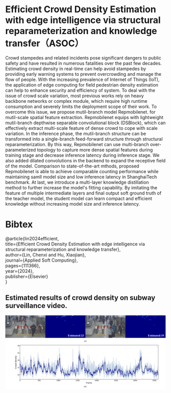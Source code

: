 # Efficient Crowd Density Estimation with edge intelligence via structural reparameterization and knowledge transfer（ASOC）
Crowd stampedes and related incidents pose significant dangers to public safety and have resulted in numerous fatalities over the past few decades.
Estimating crowd density in real-time can help avoid stampedes by providing early warning systems to prevent overcrowding and manage the flow of people.
With the increasing prevalence of Internet of Things (IoT), the application of edge computing for field pedestrian density estimation can help to enhance security and efficiency of system.
To deal with the issue of crowd scale variation, most previous works rely on heavy backbone networks or complex module, which require high runtime consumption and severely limits the deployment scope of their work. 
To overcome this issue, we propose mutil-branch model Repmobilenet. for mutil-scale spatial feature extraction.
Repmobilenet equips with lightweight mutil-branch depthwise separable convolutional block (DSBlock), which can effectively extract multi-scale feature of dense crowd to cope with scale variation. 
In the inference phase, the mutil-branch structure can be transformed into a single-branch feed-forward structure through structural reparameterization. 
By this way, Repmobilenet can use multi-branch over-parameterized topology to capture more dense spatial features during training stage and decrease inference latency during inference stage.
We also added dilated convolutions in the backend to expand the receptive field of the model. 
Comparison to state-of-the-art mthods, proposed Repmobilenet is able to achieve comparable counting performance while maintaining samll model size and low inference latency in ShanghaiTech benchmark.
At last, we introduce a multi-layer knowledge distillation method to further increase the model's fitting capability.
By imitating the feature of multiple intermediate layers and final output soft ground truth of the teacher model, the student model can learn compact and efficient knowledge without increasing model size and inference latency.

# Bibtex
@article{lin2024efficient,  
          title={Efficient Crowd Density Estimation with edge intelligence via structural reparameterization and knowledge transfer},  
          author={Lin, Chenxi and Hu, Xiaojian},  
          journal={Applied Soft Computing},  
          pages={111366},  
          year={2024},  
          publisher={Elsevier}  
}

## Estimated results of crowd density on subway surveillance video.
![subway.png](subway.png)

